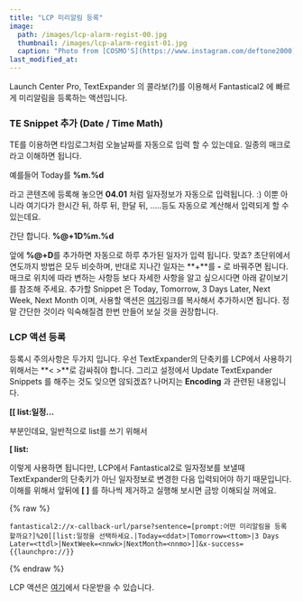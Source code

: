 ```yaml
---
title: "LCP 미리알림 등록"
image: 
  path: /images/lcp-alarm-regist-00.jpg
  thumbnail: /images/lcp-alarm-regist-01.jpg
  caption: "Photo from [COSMO'S](https://www.instagram.com/deftone2000)"
last_modified_at: 
---
```


Launch Center Pro, TextExpander 의 콜라보(?)를 이용해서 Fantastical2 에 빠르게 미리알림을 등록하는 액션입니다.

### TE Snippet 추가 (Date / Time Math)

TE를 이용하면 타임로그처럼 오늘날짜를 자동으로 입력 할 수 있는데요. 일종의 매크로라고 이해하면 됩니다.  

예를들어 Today를 **%m.%d**  

라고 콘텐츠에 등록해 놓으면 **04.01** 처럼 일자정보가 자동으로 입력됩니다. :) 이뿐 아니라 여기다가 한시간 뒤, 하루 뒤, 한달 뒤, …..등도 자동으로 계산해서 입력되게 할 수 있는데요.  

간단 합니다. **%@+1D%m.%d**  

앞에 **%@+D**를 추가하면 자동으로 하루 추가된 일자가 입력 됩니다. 맞죠? 초단위에서 연도까지 방법은 모두 비슷하며, 반대로 지나간 일자는 **+**를  **-** 로 바꿔주면 됩니다. 매크로 위치에 따라 변하는 사항등 보다 자세한 사항을 알고 싶으시다면 아래 같이보기를 참조해 주세요. 추가할 Snippet 은 Today, Tomorrow, 3 Days Later, Next Week, Next Month 이며, 사용할 액션은 [여기](http://dl.dropbox.com/s/td8m4x4k40uztx6/DT.textexpander)링크를 복사해서 추가하시면 됩니다. 정말 간단한 것이라 익숙해질겸 한번 만들어 보실 것을 권장합니다.  

### LCP 액션 등록  
등록시 주의사항은 두가지 입니다. 우선 TextExpander의 단축키를 LCP에서 사용하기 위해서는 **< >**로 감싸줘야 합니다. 그리고 설정에서 Update TextExpander Snippets 를 해주는 것도 잊으면 않되겠죠? 나머지는 **Encoding** 과 관련된 내용입니다.   

**[[ list:일정...**  

부분인데요, 일반적으로 list를 쓰기 위해서  

**[ list:**  

이렇게 사용하면 됩니다만, LCP에서 Fantastical2로 일자정보를 보낼때 TextExpander의 단축키가 아닌 일자정보로 변경한 다음 입력되어야 하기 때문입니다. 이해를 위해서 앞뒤에 **[ ]** 를 하나씩 제거하고 실행해 보시면 금방 이해되실 꺼에요. 

{% raw %}
```  
fantastical2://x-callback-url/parse?sentence=[prompt:어떤 미리알림을 등록 할까요?]%20[[list:일정을 선택하세요.|Today=<ddat>|Tomorrow=<ttom>|3 Days Later=<ttdl>|NextWeek=<nnwk>|NextMonth=<nnmo>]]&x-success={{launchpro://}}
```
{% endraw %}

LCP 액션은 [여기](http://launchcenterpro.com/62rpwh)에서 다운받을 수 있습니다. 
